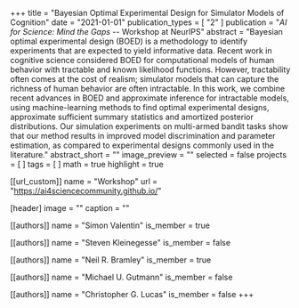+++
title = "Bayesian Optimal Experimental Design for Simulator Models of Cognition"
date = "2021-01-01"
publication_types = [ "2" ]
publication = "_AI for Science: Mind the Gaps_ -- Workshop at NeurIPS"
abstract = "Bayesian optimal experimental design (BOED) is a methodology to identify experiments that are expected to yield informative data. Recent work in cognitive science considered BOED for computational models of human behavior with tractable and known likelihood functions. However, tractability often comes at the cost of realism; simulator models that can capture the richness of human behavior are often intractable. In this work, we combine recent advances in BOED and approximate inference for intractable models, using machine-learning methods to find optimal experimental designs, approximate sufficient summary statistics and amortized posterior distributions. Our simulation experiments on multi-armed bandit tasks show that our method results in improved model discrimination and parameter estimation, as compared to experimental designs commonly used in the literature."
abstract_short = ""
image_preview = ""
selected = false
projects = [ ]
tags = [ ]
math = true
highlight = true

[[url_custom]]
name = "Workshop"
url = "https://ai4sciencecommunity.github.io/"

[header]
image = ""
caption = ""

[[authors]]
name = "Simon Valentin"
is_member = true

[[authors]]
name = "Steven Kleinegesse"
is_member = false

[[authors]]
name = "Neil R. Bramley"
is_member = true

[[authors]]
name = "Michael U. Gutmann"
is_member = false

[[authors]]
name = "Christopher G. Lucas"
is_member = false
+++

